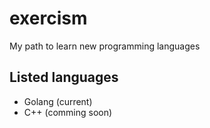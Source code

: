 # exercism

My path to learn new programming languages

## Listed languages

- Golang (current)
- C++ (comming soon)
